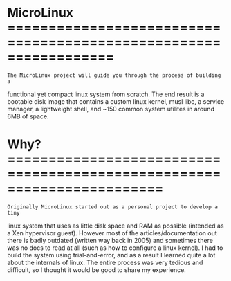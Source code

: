 # MicroLinux =================================================================

	The MicroLinux project will guide you through the process of building a 
functional yet compact linux system from scratch. The end result is a bootable
disk image that contains a custom linux kernel, musl libc, a service manager,
a lightweight shell, and ~150 common system utilites in around 6MB of space.

# Why? =======================================================================

	Originally MicroLinux started out as a personal project to develop a tiny
linux system that uses as little disk space and RAM as possible (intended as
a Xen hypervisor guest). However most of the articles/documentation out there
is badly outdated (written way back in 2005) and sometimes there was no docs
to read at all (such as how to configure a linux kernel). I had to build the
system using trial-and-error, and as a result I learned quite a lot about the
internals of linux. The entire process was very tedious and difficult, so I
thought it would be good to share my experience.

